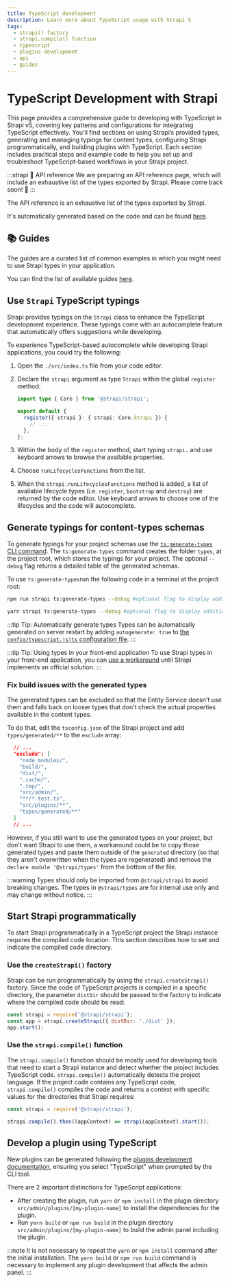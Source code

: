 ```yaml
---
title: TypeScript development
description: Learn more about TypeScript usage with Strapi 5
tags:
  - strapi() factory
  - strapi.compile() function
  - typescript
  - plugins development
  - api
  - guides
---
```


# TypeScript Development with Strapi

This page provides a comprehensive guide to developing with TypeScript in Strapi v5, covering key patterns and configurations for integrating TypeScript effectively. You'll find sections on using Strapi’s provided types, generating and managing typings for content types, configuring Strapi programmatically, and building plugins with TypeScript. Each section includes practical steps and example code to help you set up and troubleshoot TypeScript-based workflows in your Strapi project.

:::strapi :open_book: API reference
We are preparing an API reference page, which will include an exhaustive list of the types exported by Strapi. Please come back soon! 👀
:::

The API reference is an exhaustive list of the types exported by Strapi.

It's automatically generated based on the code and can be found [here](/dev-docs/typescript/development/api-reference).

## :books: Guides

The guides are a curated list of common examples in which you might need to use Strapi types in your application.

You can find the list of available guides [here](/dev-docs/typescript/development/guides).

## Use `Strapi` TypeScript typings

Strapi provides typings on the `Strapi` class to enhance the TypeScript development experience. These typings come with an autocomplete feature that automatically offers suggestions while developing.

To experience TypeScript-based autocomplete while developing Strapi applications, you could try the following:

1. Open the `./src/index.ts` file from your code editor.
2. Declare the `strapi` argument as type `Strapi` within the global `register` method:

   ```typescript title="./src/index.ts"
   import type { Core } from '@strapi/strapi';

   export default {
     register({ strapi }: { strapi: Core.Strapi }) {
       // ...
     },
   };
   ```

3. Within the body of the `register` method, start typing `strapi.` and use keyboard arrows to browse the available properties.

4. Choose `runLifecyclesFunctions` from the list.

5. When the `strapi.runLifecyclesFunctions` method is added, a list of available lifecycle types (i.e. `register`, `bootstrap` and `destroy`) are returned by the code editor. Use keyboard arrows to choose one of the lifecycles and the code will autocomplete.

## Generate typings for content-types schemas

To generate typings for your project schemas use the [`ts:generate-types` CLI command](/dev-docs/cli#strapi-tsgenerate-types). The `ts:generate-types` command creates the folder `types`, at the project root, which stores the typings for your project. The optional `--debug` flag returns a detailed table of the generated schemas.

To use `ts:generate-types`run the following code in a terminal at the project root:

<Tabs groupId="yarn-npm">
<TabItem value="npm">

```sh
npm run strapi ts:generate-types --debug #optional flag to display additional logging
```

</TabItem>

<TabItem value="yarn">

```sh
yarn strapi ts:generate-types --debug #optional flag to display additional logging
```

</TabItem>
</Tabs>

:::tip Tip: Automatically generate types
Types can be automatically generated on server restart by adding `autogenerate: true` to [the `config/typescript.js|ts` configuration file](/dev-docs/configurations/typescript#strapi-specific-configuration-for-typescript).
:::

:::tip Tip: Using types in your front-end application
To use Strapi types in your front-end application, you can [use a workaround](https://github.com/strapi-community/strapi-typed-fronend) until Strapi implements an official solution.
:::

### Fix build issues with the generated types

The generated types can be excluded so that the Entity Service doesn't use them and falls back on looser types that don't check the actual properties available in the content types.

To do that, edit the `tsconfig.json` of the Strapi project and add `types/generated/**` to the `exclude` array:

```json title="./tsconfig.json"
  // ...
  "exclude": [
    "node_modules/",
    "build/",
    "dist/",
    ".cache/",
    ".tmp/",
    "src/admin/",
    "**/*.test.ts",
    "src/plugins/**",
    "types/generated/**"
  ]
  // ...
```

However, if you still want to use the generated types on your project, but don't want Strapi to use them, a workaround could be to copy those generated types and paste them outside of the `generated` directory (so that they aren't overwritten when the types are regenerated) and remove the `declare module '@strapi/types'` from the bottom of the file.

:::warning
Types should only be imported from `@strapi/strapi` to avoid breaking changes. The types in `@strapi/types` are for internal use only and may change without notice.
:::

## Start Strapi programmatically

To start Strapi programmatically in a TypeScript project the Strapi instance requires the compiled code location. This section describes how to set and indicate the compiled code directory.

### Use the `createStrapi()` factory

Strapi can be run programmatically by using the `strapi.createStrapi()` factory. Since the code of TypeScript projects is compiled in a specific directory, the parameter `distDir` should be passed to the factory to indicate where the compiled code should be read:

```js title="./server.js"
const strapi = require('@strapi/strapi');
const app = strapi.createStrapi({ distDir: './dist' });
app.start();
```

### Use the `strapi.compile()` function

The `strapi.compile()` function should be mostly used for developing tools that need to start a Strapi instance and detect whether the project includes TypeScript code. `strapi.compile()` automatically detects the project language. If the project code contains any TypeScript code, `strapi.compile()` compiles the code and returns a context with specific values for the directories that Strapi requires:

```js
const strapi = require('@strapi/strapi');

strapi.compile().then((appContext) => strapi(appContext).start());
```

## Develop a plugin using TypeScript

New plugins can be generated following the [plugins development documentation](/dev-docs/plugins/developing-plugins), ensuring you select "TypeScript" when prompted by the CLI tool.

There are 2 important distinctions for TypeScript applications:

- After creating the plugin, run `yarn` or `npm install` in the plugin directory `src/admin/plugins/[my-plugin-name]` to install the dependencies for the plugin.
- Run `yarn build` or `npm run build` in the plugin directory `src/admin/plugins/[my-plugin-name]` to build the admin panel including the plugin.

:::note
It is not necessary to repeat the `yarn` or `npm install` command after the initial installation. The `yarn build` or `npm run build` command is necessary to implement any plugin development that affects the admin panel.
:::
